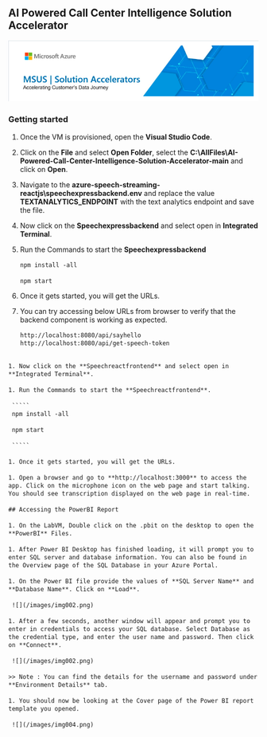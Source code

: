 ## AI Powered Call Center Intelligence Solution Accelerator

![](/images/img001.png)

### Getting started

1. Once the VM is provisioned, open the **Visual Studio Code**.

1. Click on the **File** and select **Open Folder**, select the **C:\AllFiles\AI-Powered-Call-Center-Intelligence-Solution-Accelerator-main** and click on **Open**.

1. Navigate to the **azure-speech-streaming-reactjs\speechexpressbackend\.env** and replace the value **TEXTANALYTICS_ENDPOINT** with the text analytics endpoint and save the file.

1. Now click on the **Speechexpressbackend** and select open in **Integrated Terminal**.

1. Run the Commands to start the **Speechexpressbackend**

   `````
   npm install -all
   
   npm start
   
   `````
   
1. Once it gets started, you will get the URLs.

1. You can try accessing below URLs from browser to verify that the backend component is working as expected.

   ``````
   http://localhost:8080/api/sayhello
   http://localhost:8080/api/get-speech-token
  ``````
  
 1. Now click on the **Speechreactfrontend** and select open in **Integrated Terminal**.
 
 1. Run the Commands to start the **Speechreactfrontend**.
 
   `````
   npm install -all
   
   npm start
   
   `````
   
 1. Once it gets started, you will get the URLs.
 
 1. Open a browser and go to **http://localhost:3000** to access the app. Click on the microphone icon on the web page and start talking. You should see transcription displayed on the web page in real-time.
 
 ## Accessing the PowerBI Report
 
 1. On the LabVM, Double click on the .pbit on the desktop to open the **PowerBI** Files.
 
 1. After Power BI Desktop has finished loading, it will prompt you to enter SQL server and database information. You can also be found in the Overview page of the SQL Database in your Azure Portal.
 
 1. On the Power BI file provide the values of **SQL Server Name** and **Database Name**. Click on **Load**.
 
   ![](/images/img002.png)

1. After a few seconds, another window will appear and prompt you to enter in credentials to access your SQL database. Select Database as the credential type, and enter the user name and password. Then click on **Connect**.

   ![](/images/img002.png)

 >> Note : You can find the details for the username and password under **Environment Details** tab.

1. You should now be looking at the Cover page of the Power BI report template you opened.
 
   ![](/images/img004.png)

